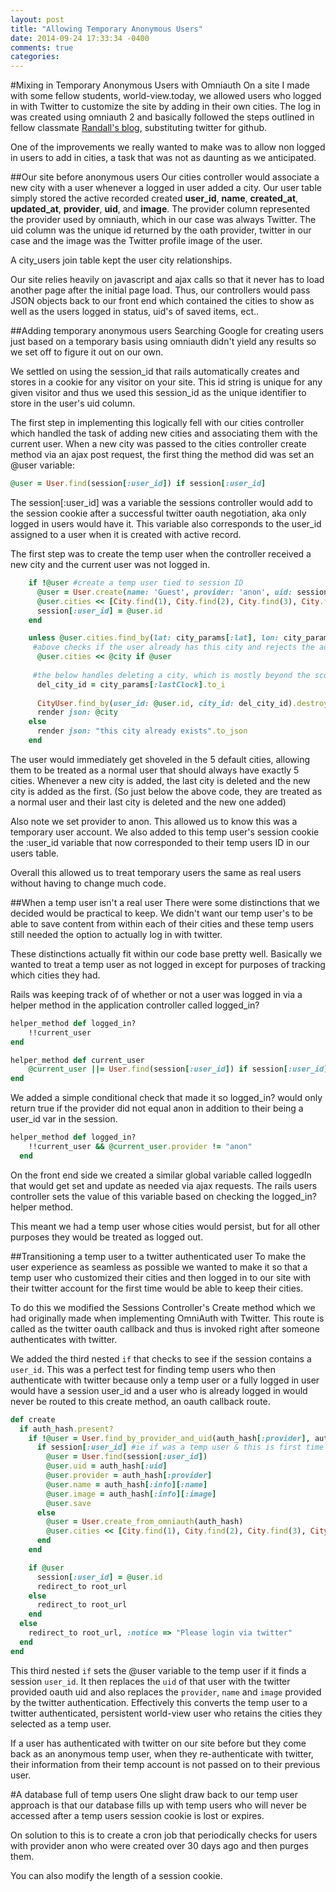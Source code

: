 ```yaml
---
layout: post
title: "Allowing Temporary Anonymous Users"
date: 2014-09-24 17:33:34 -0400
comments: true
categories: 
---
```


#Mixing in Temporary Anonymous Users with Omniauth
On a site I made with some fellow students, world-view.today, we allowed users who logged in with Twitter to customize the site by adding in their own cities. The log in was created using omniauth 2 and basically followed the steps outlined in fellow classmate [Randall's blog](http://randallreedjr.com/blog/2014/07/15/logging-in-with-github-using-omniauth-in-your-rails-app/), substituting twitter for github. 

One of the improvements we really wanted to make was to allow non logged in users to add in cities, a task that was not as daunting as we anticipated. 

##Our site before anonymous users
Our cities controller would associate a new city with a user whenever a logged in user added a city.
Our user table simply stored the active recorded created **user_id**, **name**, **created_at**, **updated_at**, **provider**, **uid**, and **image**. The provider column represented the provider used by omniauth, which in our case was always Twitter. The uid column was the unique id returned by the oath provider, twitter in our case and the image was the Twitter profile image of the user. 

A city_users join table kept the user city relationships. 


Our site relies heavily on javascript and ajax calls so that it never has to load another page after the initial page load. Thus, our controllers would pass JSON objects back to our front end which contained the cities to show as well as the users logged in status, uid's of saved items, ect.. 

##Adding temporary anonymous users
Searching Google for creating users just based on a temporary basis using omniauth didn't yield any results so we set off to figure it out on our own. 

We settled on using the session_id that rails automatically creates and stores in a cookie for any visitor on your site. This id string is unique for any given visitor and thus we used this session_id as the unique identifier to store in the user's uid column. 

The first step in implementing this logically fell with our cities controller which handled the task of adding new cities and associating them with the current user. When a new city was passed to the cities controller create method via an ajax post request, the first thing the method did was set an @user variable:

```ruby
@user = User.find(session[:user_id]) if session[:user_id] 
```

The session[:user_id] was a variable the sessions controller would add to the session cookie after a successful twitter oauth negotiation, aka only logged in users would have it. This variable also corresponds to the user_id assigned to a user when it is created with active record. 

The first step was to create the temp user when the controller received a new city and the current user was not logged in. 

```ruby
    if !@user #create a temp user tied to session ID
      @user = User.create(name: 'Guest', provider: 'anon', uid: session[:session_id], image: 'https://origin.ih.constantcontact.com/fs197/1110193228531/img/301.jpg?a=1115291249439')
      @user.cities << [City.find(1), City.find(2), City.find(3), City.find(4), City.find(5)]
      session[:user_id] = @user.id 
    end

    unless @user.cities.find_by(lat: city_params[:lat], lon: city_params[:lon])
     #above checks if the user already has this city and rejects the addition if so
      @user.cities << @city if @user
    
     #the below handles deleting a city, which is mostly beyond the scope of this post. 
      del_city_id = city_params[:lastClock].to_i
    
      CityUser.find_by(user_id: @user.id, city_id: del_city_id).destroy if @user
      render json: @city
    else
      render json: "this city already exists".to_json
    end
```

The user would immediately get shoveled in the 5 default cities, allowing them to be treated as a normal user that should always have exactly 5 cities. Whenever a new city is added, the last city is deleted and the new city is added as the first. (So just below the above code, they are treated as a normal user and their last city is deleted and the new one added)

Also note we set provider to anon. This allowed us to know this was a temporary user account. We also added to this temp user's session cookie the :user_id variable that now corresponded to their temp users ID in our users table. 

Overall this allowed us to treat temporary users the same as real users without having to change much code. 

##When a temp user isn't a real user
There were some distinctions that we decided would be practical to keep. We didn't want our temp user's to be able to save content from within each of their cities and these temp users still needed the option to actually log in with twitter. 

These distinctions actually fit within our code base pretty well. Basically we wanted to treat a temp user as not logged in except for purposes of tracking which cities they had. 

Rails was keeping track of of whether or not a user was logged in via a helper method in the application controller called logged_in?

```ruby
helper_method def logged_in?
    !!current_user 
end

helper_method def current_user
    @current_user ||= User.find(session[:user_id]) if session[:user_id]
end
```

We added a simple conditional check that made it so logged_in? would only return true if the provider did not equal anon in addition to their being a user_id var in the session.

```ruby
helper_method def logged_in?
    !!current_user && @current_user.provider != "anon"
  end
```
On the front end side we created a similar global variable called loggedIn that would get set and update as needed via ajax requests. The rails users controller sets the value of this variable based on checking the logged_in? helper method. 

This meant we had a temp user whose cities would persist, but for all other purposes they would be treated as logged out. 

##Transitioning a temp user to a twitter authenticated user
To make the user experience as seamless as possible we wanted to make it so that a temp user who customized their cities and then logged in to our site with their twitter account for the first time would be able to keep their cities. 

To do this we modified the Sessions Controller's Create method which we had originally made when implementing OmniAuth with Twitter. This route is called as the twitter oauth callback and thus is invoked right after someone authenticates with twitter.

We added the third nested `if` that checks to see if the session contains a `user_id`. This was a perfect test for finding temp users who then authenticate with twitter because only a temp user or a fully logged in user would have a session user_id and a user who is already logged in would never be routed to this create method, an oauth callback route. 

```ruby
def create
  if auth_hash.present?
    if !@user = User.find_by_provider_and_uid(auth_hash[:provider], auth_hash[:uid]) #ie a new twitter auth user. 
      if session[:user_id] #ie if was a temp user & this is first time authing with twitter then replace their temp account uid, provider, name and image with this new auth hash info. 
        @user = User.find(session[:user_id])
        @user.uid = auth_hash[:uid]
        @user.provider = auth_hash[:provider]
        @user.name = auth_hash[:info][:name]
        @user.image = auth_hash[:info][:image]
        @user.save
      else
        @user = User.create_from_omniauth(auth_hash)
        @user.cities << [City.find(1), City.find(2), City.find(3), City.find(4), City.find(5)]
      end
    end

    if @user
      session[:user_id] = @user.id
      redirect_to root_url
    else
      redirect_to root_url
    end
  else
    redirect_to root_url, :notice => "Please login via twitter"
  end
end
```
This third nested `if` sets the @user variable to the temp user if it finds a session `user_id`. It then replaces the `uid` of that user with the twitter provided oauth uid and also replaces the `provider`, `name` and `image` provided by the twitter authentication. Effectively this converts the temp user to a twitter authenticated, persistent world-view user who retains the cities they selected as a temp user.

If a user has authenticated with twitter on our site before but they come back as an anonymous temp user, when they re-authenticate with twitter, their information from their temp account is not passed on to their previous user.  

#A database full of temp users
One slight draw back to our temp user approach is that our database fills up with temp users who will never be accessed after a temp users session cookie is lost or expires. 

On solution to this is to create a cron job that periodically checks for users with provider anon who were created over 30 days ago and then purges them. 

You can also modify the length of a session cookie.  

